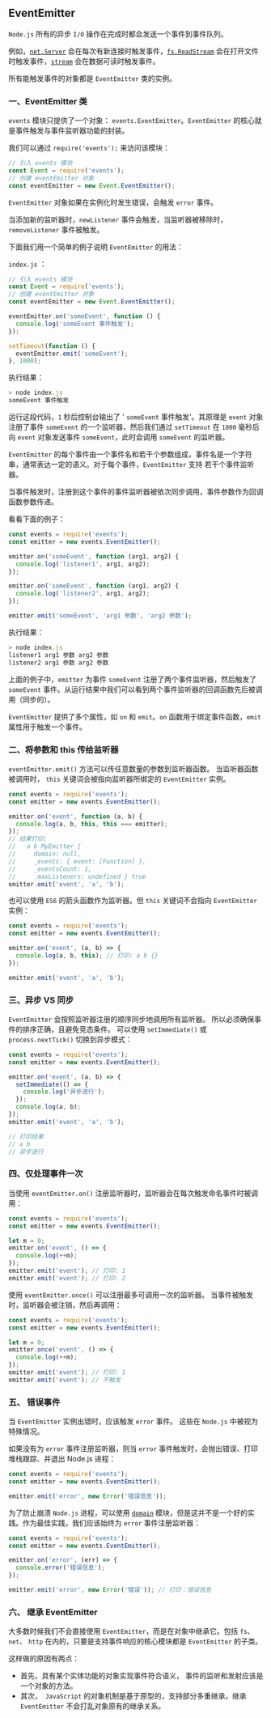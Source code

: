 ## EventEmitter

`Node.js` 所有的异步 `I/O` 操作在完成时都会发送一个事件到事件队列。

例如，[`net.Server`](http://nodejs.cn/s/gBYjux) 会在每次有新连接时触发事件，[`fs.ReadStream`](http://nodejs.cn/s/C3Eioq) 会在打开文件时触发事件，[`stream`](http://nodejs.cn/s/kUvpNm) 会在数据可读时触发事件。

所有能触发事件的对象都是 `EventEmitter` 类的实例。 



### 一、EventEmitter 类

`events` 模块只提供了一个对象： `events.EventEmitter`。`EventEmitter` 的核心就是事件触发与事件监听器功能的封装。

我们可以通过 `require('events');` 来访问该模块：

```javascript
// 引入 events 模块
const Event = require('events');
// 创建 eventEmitter 对象
const eventEmitter = new Event.EventEmitter();
```

`EventEmitter` 对象如果在实例化时发生错误，会触发 `error` 事件。

当添加新的监听器时，`newListener` 事件会触发，当监听器被移除时，`removeListener` 事件被触发。

下面我们用一个简单的例子说明 `EventEmitter` 的用法：

`index.js` ：

```javascript
// 引入 events 模块
const Event = require('events');
// 创建 eventEmitter 对象
const eventEmitter = new Event.EventEmitter();

eventEmitter.on('someEvent', function () {
  console.log('someEvent 事件触发');
});

setTimeout(function () {
  eventEmitter.emit('someEvent');
}, 1000); 
```

执行结果：

```javascript
> node index.js
someEvent 事件触发
```

运行这段代码，`1` 秒后控制台输出了 ' `someEvent` 事件触发'。其原理是 `event` 对象注册了事件 `someEvent` 的一个监听器，然后我们通过 `setTimeout` 在 `1000` 毫秒后向 `event` 对象发送事件 `someEvent`，此时会调用 `someEvent` 的监听器。

`EventEmitter` 的每个事件由一个事件名和若干个参数组成，事件名是一个字符串，通常表达一定的语义。对于每个事件，`EventEmitter` 支持 若干个事件监听器。

当事件触发时，注册到这个事件的事件监听器被依次同步调用，事件参数作为回调函数参数传递。

看看下面的例子：

```javascript
const events = require('events');
const emitter = new events.EventEmitter();

emitter.on('someEvent', function (arg1, arg2) {
  console.log('listener1', arg1, arg2);
});

emitter.on('someEvent', function (arg1, arg2) {
  console.log('listener2', arg1, arg2);
});

emitter.emit('someEvent', 'arg1 参数', 'arg2 参数');
```

执行结果：

```javascript
> node index.js
listener1 arg1 参数 arg2 参数
listener2 arg1 参数 arg2 参数
```

上面的例子中，`emitter` 为事件 `someEvent` 注册了两个事件监听器，然后触发了 `someEvent` 事件。从运行结果中我们可以看到两个事件监听器的回调函数先后被调用（同步的）。

`EventEmitter` 提供了多个属性，如 `on` 和 `emit`。`on` 函数用于绑定事件函数，`emit` 属性用于触发一个事件。



### 二、将参数和 this 传给监听器

`eventEmitter.emit()` 方法可以传任意数量的参数到监听器函数。 当监听器函数被调用时， `this` 关键词会被指向监听器所绑定的 `EventEmitter` 实例。

```javascript
const events = require('events');
const emitter = new events.EventEmitter();

emitter.on('event', function (a, b) {
  console.log(a, b, this, this === emitter);
});
// 结果打印:
//   a b MyEmitter {
//     domain: null,
//     _events: { event: [Function] },
//     _eventsCount: 1,
//     _maxListeners: undefined } true
emitter.emit('event', 'a', 'b');
```

也可以使用 `ES6` 的箭头函数作为监听器。但 `this` 关键词不会指向 `EventEmitter` 实例：

```javascript
const events = require('events');
const emitter = new events.EventEmitter();

emitter.on('event', (a, b) => {
  console.log(a, b, this); // 打印: a b {}
});

emitter.emit('event', 'a', 'b');
```



### 三、异步 VS 同步

`EventEmitter` 会按照监听器注册的顺序同步地调用所有监听器。 所以必须确保事件的排序正确，且避免竞态条件。 可以使用 `setImmediate()` 或 `process.nextTick()` 切换到异步模式：

```javascript
const events = require('events');
const emitter = new events.EventEmitter();

emitter.on('event', (a, b) => {
  setImmediate(() => {
    console.log('异步进行');
  });
  console.log(a, b);
});
emitter.emit('event', 'a', 'b');

// 打印结果
// a b
// 异步进行
```



### 四、仅处理事件一次

当使用 `eventEmitter.on()` 注册监听器时，监听器会在每次触发命名事件时被调用：

```javascript
const events = require('events');
const emitter = new events.EventEmitter();

let m = 0;
emitter.on('event', () => {
  console.log(++m);
});
emitter.emit('event'); // 打印: 1
emitter.emit('event'); // 打印: 2
```

使用 `eventEmitter.once()` 可以注册最多可调用一次的监听器。 当事件被触发时，监听器会被注销，然后再调用：

```javascript
const events = require('events');
const emitter = new events.EventEmitter();

let m = 0;
emitter.once('event', () => {
  console.log(++m);
});
emitter.emit('event'); // 打印: 1
emitter.emit('event'); // 不触发
```



### 五、 错误事件

当 `EventEmitter` 实例出错时，应该触发 `error` 事件。 这些在 `Node.js` 中被视为特殊情况。

如果没有为 `error` 事件注册监听器，则当 `error` 事件触发时，会抛出错误、打印堆栈跟踪、并退出 Node.js 进程：

```javascript
const events = require('events');
const emitter = new events.EventEmitter();

emitter.emit('error', new Error('错误信息'));
```

为了防止崩溃 `Node.js` 进程，可以使用 [`domain`](http://nodejs.cn/s/cnfQ9s) 模块，但是这并不是一个好的实践。作为最佳实践，我们应该始终为 `error` 事件注册监听器：

```javascript
const events = require('events');
const emitter = new events.EventEmitter();

emitter.on('error', (err) => {
  console.error('错误信息');
});

emitter.emit('error', new Error('错误')); // 打印：错误信息
```



### 六、 继承 EventEmitter

大多数时候我们不会直接使用 `EventEmitter`，而是在对象中继承它。包括 `fs`、`net`、 `http` 在内的，只要是支持事件响应的核心模块都是 `EventEmitter` 的子类。

这样做的原因有两点：

- 首先，具有某个实体功能的对象实现事件符合语义， 事件的监听和发射应该是一个对象的方法。
- 其次，` JavaScript` 的对象机制是基于原型的，支持部分多重继承，继承 `EventEmitter` 不会打乱对象原有的继承关系。